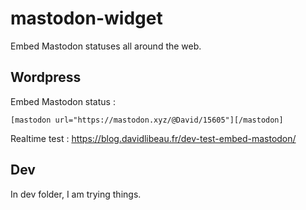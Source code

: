 # mastodon-widget
Embed Mastodon statuses all around the web.

## Wordpress

Embed Mastodon status :

`[mastodon url="https://mastodon.xyz/@David/15605"][/mastodon]`

Realtime test : https://blog.davidlibeau.fr/dev-test-embed-mastodon/

## Dev

In dev folder, I am trying things.
